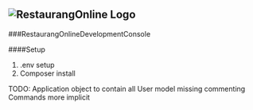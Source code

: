 ![RestaurangOnline Logo](http://restaurangonline.se/images/ro-whiteTopLogo.png)
-------------------------------------
###RestaurangOnlineDevelopmentConsole

####Setup

1. .env setup
2. Composer install


TODO:
Application object to contain all
User model missing commenting
Commands more implicit
